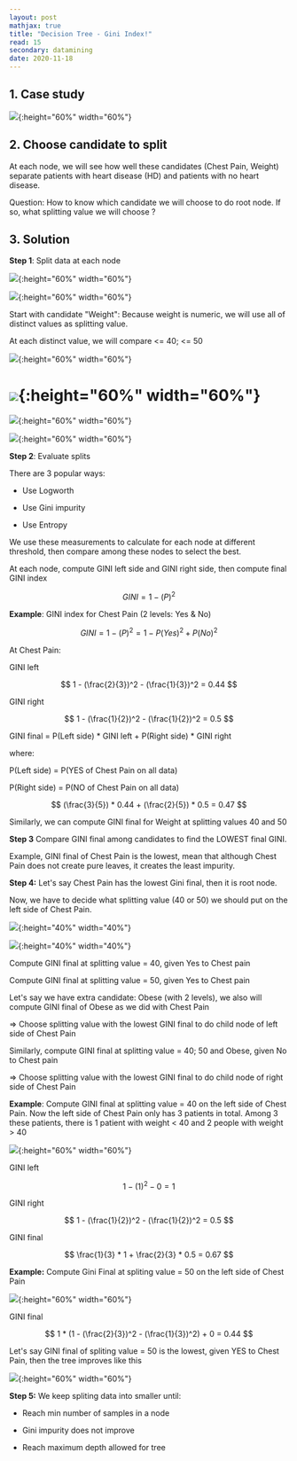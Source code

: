 ```yaml
---
layout: post
mathjax: true
title: "Decision Tree - Gini Index!"
read: 15
secondary: datamining
date: 2020-11-18
---
```


## 1. Case study 

![](/sources/DataMining-DecisionTree.png){:height="60%" width="60%"}

## 2. Choose candidate to split 

At each node, we will see how well these candidates (Chest Pain, Weight) separate patients with heart disease (HD) and patients with no heart disease.

Question: How to know which candidate we will choose to do root node. If so, what splitting value we will choose ?

## 3. Solution

**Step 1**: Split data at each node

![](/sources/DataMining-DecisionTree2.png){:height="60%" width="60%"}

![](/sources/DataMining-DecisionTree2.png){:height="60%" width="60%"}

Start with candidate "Weight": Because weight is numeric, we will use all of distinct values as splitting value. 

At each distinct value, we will compare <= 40; <= 50

![](/sources/DataMining-DecisionTree3.png){:height="60%" width="60%"}

![](/sources/DataMining-DecisionTree4.png){:height="60%" width="60%"}
=======
![](/sources/DataMining-DecisionTree3.png){:height="60%" width="60%"}

![](/sources/DataMining-DecisionTree4.png){:height="60%" width="60%"}

**Step 2**: Evaluate splits

There are 3 popular ways:
+ Use Logworth

+ Use Gini impurity

+ Use Entropy

We use these measurements to calculate for each node at different threshold, then compare among these nodes to select the best.
 
At each node, compute GINI left side and GINI right side, then compute final GINI index

$$ 
GINI = 1 - (P)^2 
$$

 **Example**: GINI index for Chest Pain (2 levels: Yes & No)

$$ 
 GINI = 1 - (P)^2 
         = 1 - {P(Yes)^2 + P(No)^2}
$$ 

At Chest Pain:

GINI left

$$ 1 - (\frac{2}{3})^2 - (\frac{1}{3})^2 = 0.44  $$

GINI right

$$ 1 - (\frac{1}{2})^2 - (\frac{1}{2})^2 = 0.5 $$

GINI final = P(Left side) * GINI left + P(Right side) * GINI right 

where:  

P(Left side) = P(YES of Chest Pain on all data) 

P(Right side) = P(NO of Chest Pain on all data)
        
$$
(\frac{3}{5}) * 0.44 + (\frac{2}{5}) * 0.5 = 0.47 
$$

Similarly, we can compute GINI final for Weight at splitting values 40 and 50

**Step 3** Compare GINI final among candidates to find the LOWEST final GINI.

Example, GINI final of Chest Pain is the lowest, mean that although Chest Pain does not create pure leaves, it creates the least impurity.

**Step 4:** Let's say Chest Pain has the lowest Gini final, then it is root node.

Now, we have to decide what splitting value (40 or 50) we should put on the left side of Chest Pain.

![](/sources/DataMining-DecisionTree5.png){:height="40%" width="40%"}

![](/sources/DataMining-DecisionTree5b.png){:height="40%" width="40%"}

Compute GINI final at splitting value = 40, given Yes to Chest pain

Compute GINI final at splitting value = 50, given Yes to Chest pain

Let's say we have extra candidate: Obese (with 2 levels), we also will compute GINI final of Obese as we did with Chest Pain

=> Choose splitting value with the lowest GINI final to do child node of left side of Chest Pain

Similarly, compute GINI final at splitting value = 40; 50 and Obese, given No to Chest pain

=> Choose splitting value with the lowest GINI final to do child node of right side of Chest Pain

**Example**: Compute GINI final at splitting value = 40 on the left side of Chest Pain. Now the left side of Chest Pain only has 3 patients in total. Among 3 these patients, there is 1 patient with weight < 40 and 2 people with weight > 40

![](/sources/DataMining-DecisionTree6.png){:height="60%" width="60%"}

GINI left

$$ 1 - (1)^2 - 0 = 1$$

GINI right

$$ 1 - (\frac{1}{2})^2 - (\frac{1}{2})^2 = 0.5 $$

GINI final

$$ \frac{1}{3} * 1 + \frac{2}{3} * 0.5 = 0.67 $$

**Example:** Compute Gini Final at spliting value = 50 on the left side of Chest Pain

![](/sources/DataMining-DecisionTree7.png){:height="60%" width="60%"}

GINI final

$$ 
     1 * (1 - (\frac{2}{3})^2 - (\frac{1}{3})^2) + 0 = 0.44 
$$

Let's say GINI final of spliting value = 50 is the lowest, given YES to Chest Pain, then the tree improves like this

![](/sources/DataMining-DecisionTree8.png){:height="60%" width="60%"}

**Step 5:** We keep spliting data into smaller until:
+ Reach min number of samples in a node

+ Gini impurity does not improve

+ Reach maximum depth allowed for tree


